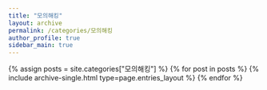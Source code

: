 ```yaml
---
title: "모의해킹"
layout: archive
permalink: /categories/모의해킹
author_profile: true
sidebar_main: true
---
```


{% assign posts = site.categories["모의해킹"] %} {% for post in posts %} {% include archive-single.html type=page.entries_layout %} {% endfor %}

